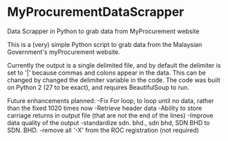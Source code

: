 MyProcurementDataScrapper
=========================

Data Scrapper in Python to grab data from MyProcurement website

This is a (very) simple Python script to grab data from the Malaysian Government's myProcurement website.

Currently the output is a single delimited file, and by default the delimiter is set to '|' because commas and colons appear in the data. This can be changed by changed the delimiter variable in the code.
The code was built on Python 2 (27 to be exact), and requires BeautifulSoup to run.

Future enhancements planned:
-Fix For loop, to loop until no data, rather than the fixed 1020 times now
-Retrieve header data
-Ability to store carriage returns in output file (that are not the end of the lines)
-Improve data quality of the output
  -standardize sdn. bhd., sdn bhd, SDN BHD to SDN. BHD.
  -remove all '-X' from the ROC registration (not required)
